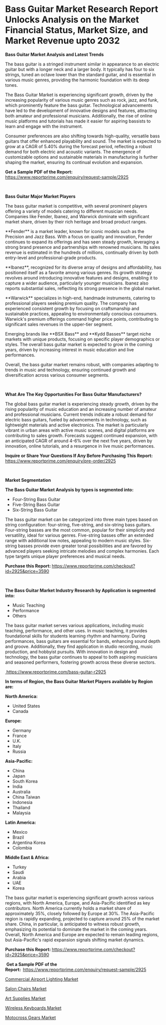 <p><h1>Bass Guitar Market Research Report Unlocks Analysis on the Market Financial Status, Market Size, and Market Revenue upto 2032</h1></p><p><strong>Bass Guitar Market Analysis and Latest Trends</strong></p>
<p><p>The bass guitar is a stringed instrument similar in appearance to an electric guitar but with a longer neck and a larger body. It typically has four to six strings, tuned an octave lower than the standard guitar, and is essential in various music genres, providing the harmonic foundation with its deep tones. </p><p>The Bass Guitar Market is experiencing significant growth, driven by the increasing popularity of various music genres such as rock, jazz, and funk, which prominently feature the bass guitar. Technological advancements have led to the development of innovative designs and features, attracting both amateur and professional musicians. Additionally, the rise of online music platforms and tutorials has made it easier for aspiring bassists to learn and engage with the instrument.</p><p>Consumer preferences are also shifting towards high-quality, versatile bass guitars that offer enhanced playability and sound. The market is expected to grow at a CAGR of 5.40% during the forecast period, reflecting a robust demand for both electric and acoustic variants. The emergence of customizable options and sustainable materials in manufacturing is further shaping the market, ensuring its continual evolution and expansion.</p></p>
<p><strong>Get a Sample PDF of the Report:&nbsp;</strong> <a href="https://www.reportprime.com/enquiry/request-sample/2925?utm_campaign=10&utm_medium=2&utm_source=Github&utm_content=ia&utm_term=18032025&utm_id=bass-guitar">https://www.reportprime.com/enquiry/request-sample/2925</a></p>
<p>&nbsp;</p>
<p><strong>Bass Guitar Major Market Players</strong></p>
<p><p>The bass guitar market is competitive, with several prominent players offering a variety of models catering to different musician needs. Companies like Fender, Ibanez, and Warwick dominate with significant market share, driven by their rich heritage and broad product ranges.</p><p>**Fender** is a market leader, known for iconic models such as the Precision and Jazz Bass. With a focus on quality and innovation, Fender continues to expand its offerings and has seen steady growth, leveraging a strong brand presence and partnerships with renowned musicians. Its sales revenue is estimated in the hundreds of millions, continually driven by both entry-level and professional-grade products.</p><p>**Ibanez**, recognized for its diverse array of designs and affordability, has positioned itself as a favorite among various genres. Its growth strategy revolves around introducing innovative features and designs, enabling it to capture a wider audience, particularly younger musicians. Ibanez also reports substantial sales, reflecting its strong presence in the global market.</p><p>**Warwick** specializes in high-end, handmade instruments, catering to professional players seeking premium quality. The company has experienced consistent growth by focusing on craftsmanship and sustainable practices, appealing to environmentally conscious consumers. Warwick's premium offerings command higher price points, contributing to significant sales revenues in the upper-tier segment.</p><p>Emerging brands like **BSX Bass** and **Kydd Basses** target niche markets with unique products, focusing on specific player demographics or styles. The overall bass guitar market is expected to grow in the coming years, driven by increasing interest in music education and live performances. </p><p>Overall, the bass guitar market remains robust, with companies adapting to trends in music and technology, ensuring continued growth and diversification across various consumer segments.</p></p>
<p>&nbsp;</p>
<p><strong>What Are The Key Opportunities For Bass Guitar Manufacturers?</strong></p>
<p><p>The global bass guitar market is experiencing steady growth, driven by the rising popularity of music education and an increasing number of amateur and professional musicians. Current trends indicate a robust demand for electric bass guitars, fueled by advancements in technology, such as lightweight materials and active electronics. The market is particularly vibrant in urban areas with active music scenes, and digital platforms are contributing to sales growth. Forecasts suggest continued expansion, with an anticipated CAGR of around 4-6% over the next five years, driven by innovation, online tutorials, and a resurgence in live music performances.</p></p>
<p><strong>Inquire or Share Your Questions If Any Before Purchasing This Report:</strong> <a href="https://www.reportprime.com/enquiry/pre-order/2925?utm_campaign=10&utm_medium=2&utm_source=Github&utm_content=ia&utm_term=18032025&utm_id=bass-guitar">https://www.reportprime.com/enquiry/pre-order/2925</a></p>
<p>&nbsp;</p>
<p><strong>Market Segmentation</strong></p>
<p><strong>The Bass Guitar Market Analysis by types is segmented into:</strong></p>
<p><ul><li>Four-String Bass Guitar</li><li>Five-String Bass Guitar</li><li>Six-String Bass Guitar</li></ul></p>
<p><p>The bass guitar market can be categorized into three main types based on string configuration: four-string, five-string, and six-string bass guitars. Four-string basses are the most common, popular for their simplicity and versatility, ideal for various genres. Five-string basses offer an extended range with additional low notes, appealing to modern music styles. Six-string basses provide even greater tonal possibilities and are favored by advanced players seeking intricate melodies and complex harmonies. Each type targets unique player preferences and musical needs.</p></p>
<p><strong>Purchase this Report:&nbsp;</strong><a href="https://www.reportprime.com/checkout?id=2925&price=3590&utm_campaign=10&utm_medium=2&utm_source=Github&utm_content=ia&utm_term=18032025&utm_id=bass-guitar">https://www.reportprime.com/checkout?id=2925&price=3590</a></p>
<p>&nbsp;</p>
<p><strong>The Bass Guitar Market Industry Research by Application is segmented into:</strong></p>
<p><ul><li>Music Teaching</li><li>Performance</li><li>Others</li></ul></p>
<p><p>The bass guitar market serves various applications, including music teaching, performance, and other uses. In music teaching, it provides foundational skills for students learning rhythm and harmony. During performances, bass guitars are essential for bands, enhancing sound depth and groove. Additionally, they find application in studio recording, music production, and hobbyist pursuits. With innovation in design and technology, the bass guitar continues to appeal to both aspiring musicians and seasoned performers, fostering growth across these diverse sectors.</p></p>
<p><a href="https://www.reportprime.com/bass-guitar-r2925?utm_campaign=10&utm_medium=2&utm_source=Github&utm_content=ia&utm_term=18032025&utm_id=bass-guitar">&nbsp;https://www.reportprime.com/bass-guitar-r2925</a></p>
<p><strong>In terms of Region, the Bass Guitar Market Players available by Region are:</strong></p>
<p>
    <p> <strong> North America: </strong>
        <ul>
            <li>United States</li>
            <li>Canada</li>
        </ul>
        </p> 
    <p> <strong> Europe: </strong>
        <ul>
            <li>Germany</li>
            <li>France</li>
            <li>U.K.</li>
            <li>Italy</li>
            <li>Russia</li>
        </ul>
        </p> 
    <p> <strong> Asia-Pacific: </strong>
        <ul>
            <li>China</li>
            <li>Japan</li>
            <li>South Korea</li>
            <li>India</li>
            <li>Australia</li>
            <li>China Taiwan</li>
            <li>Indonesia</li>
            <li>Thailand</li>
            <li>Malaysia</li>
        </ul>
        </p> 
    <p> <strong> Latin America: </strong>
        <ul>
            <li>Mexico</li>
            <li>Brazil</li>
            <li>Argentina Korea</li>
            <li>Colombia</li>
        </ul>
        </p> 
    <p> <strong> Middle East & Africa: </strong>
        <ul>
            <li>Turkey</li>
            <li>Saudi</li>
            <li>Arabia</li>
            <li>UAE</li>
            <li>Korea</li>
        </ul>
    </p>
    </p>
<p><p>The bass guitar market is experiencing significant growth across various regions, with North America, Europe, and Asia-Pacific identified as key contributors. North America currently holds a market share of approximately 35%, closely followed by Europe at 30%. The Asia-Pacific region is rapidly expanding, projected to capture around 25% of the market share. China, in particular, is anticipated to witness robust growth, emphasizing its potential to dominate the market in the coming years. Overall, North America and Europe are expected to remain leading regions, but Asia-Pacific's rapid expansion signals shifting market dynamics.</p></p>
<p><strong>Purchase this Report: </strong><a href="https://www.reportprime.com/checkout?id=2925&price=3590&utm_campaign=10&utm_medium=2&utm_source=Github&utm_content=ia&utm_term=18032025&utm_id=bass-guitar">https://www.reportprime.com/checkout?id=2925&price=3590</a></p>
<p>&nbsp;<strong>Get a Sample PDF of the Report:&nbsp;&nbsp;</strong><a href="https://www.reportprime.com/enquiry/request-sample/2925?utm_campaign=10&utm_medium=2&utm_source=Github&utm_content=ia&utm_term=18032025&utm_id=bass-guitar">https://www.reportprime.com/enquiry/request-sample/2925</a></p>
<p><strong></strong></p>
<p><p><a href="https://github.com/debowflaggqw/Market-Research-Report-List-1/blob/main/commercial-airport-lighting-market.md?utm_campaign=10&utm_medium=2&utm_source=Github&utm_content=ia&utm_term=18032025&utm_id=bass-guitar">Commercial Airport Lighting Market</a></p><p><a href="https://github.com/nagateyisu29/Market-Research-Report-List-1/blob/main/salon-chairs-market.md?utm_campaign=10&utm_medium=2&utm_source=Github&utm_content=ia&utm_term=18032025&utm_id=bass-guitar">Salon Chairs Market</a></p><p><a href="https://github.com/weisonmanych/Market-Research-Report-List-1/blob/main/art-supplies-market.md?utm_campaign=10&utm_medium=2&utm_source=Github&utm_content=ia&utm_term=18032025&utm_id=bass-guitar">Art Supplies Market</a></p><p><a href="https://github.com/eymermanda0p/Market-Research-Report-List-1/blob/main/wireless-keyboards-market.md?utm_campaign=10&utm_medium=2&utm_source=Github&utm_content=ia&utm_term=18032025&utm_id=bass-guitar">Wireless Keyboards Market</a></p><p><a href="https://github.com/guzasbahsas/Market-Research-Report-List-1/blob/main/motocross-gears-market.md?utm_campaign=10&utm_medium=2&utm_source=Github&utm_content=ia&utm_term=18032025&utm_id=bass-guitar">Motocross Gears Market</a></p></p>